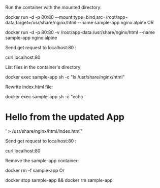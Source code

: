 Run the container with the mounted directory:


docker run -d -p 80:80 --mount type=bind,src=/root/app-data,target=/usr/share/nginx/html --name sample-app nginx:alpine
OR

docker run -d -p 80:80 -v /root/app-data:/usr/share/nginx/html --name sample-app nginx:alpine

Send get request to localhost:80 :


curl localhost:80

List files in the container's directory:


docker exec sample-app sh -c "ls /usr/share/nginx/html"

Rewrite index.html file:


docker exec sample-app sh -c "echo '<h1>Hello from the updated App</h1>' > /usr/share/nginx/html/index.html"

Send get request to localhost:80 :


curl localhost:80

Remove the sample-app container:


docker rm -f sample-app
Or

docker stop sample-app && docker rm sample-app